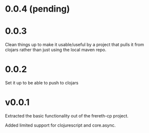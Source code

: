 # 0.0.4 (pending)

# 0.0.3

Clean things up to make it usable/useful by a project that pulls it from
clojars rather than just using the local maven repo.

# 0.0.2

Set it up to be able to push to clojars

# v0.0.1

Extracted the basic functionality out of the frereth-cp project.

Added limited support for clojurescript and core.async.
